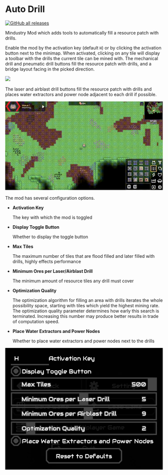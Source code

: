 # Auto Drill

[![GitHub all releases](https://img.shields.io/github/downloads/Pointifix/AutoDrill/total)](https://github.com/Pointifix/AutoDrill)

Mindustry Mod which adds tools to automatically fill a resource patch with drills.

Enable the mod by the activation key (default `H`) or by clicking the activation button next to the minimap.
When activated, clicking on any tile will display a toolbar with the drills the current tile can be mined with.
The mechanical drill and pneumatic drill buttons fill the resource patch with drills, and a bridge layout facing in the picked direction.

![](showcase/bridge-drill.gif)

The laser and airblast drill buttons fill the resource patch with drills and places water extractors and power node adjacent to each drill if possible.

![](showcase/optimization-drill.gif)

The mod has several configuration options.

- **Activation Key** 
  
  The key with which the mod is toggled

- **Display Toggle Button**
  
  Whether to display the toggle button
  
- **Max Tiles** 
  
  The maximum number of tiles that are flood filled and later filled with drills, highly effects performance
  
- **Minimum Ores per Laser/Airblast Drill** 
  
  The minimum amount of resource tiles any drill must cover

- **Optimization Quality** 
  
  The optimization algorithm for filling an area with drills iterates the whole possibility space, starting with tiles which yield the highest mining rate. The optimization quality parameter determines how early this search is terminated. Increasing this number may produce better results in trade of computation speed.

- **Place Water Extractors and Power Nodes** 
  
  Whether to place water extractors and power nodes next to the drills

![](showcase/settings.jpg)